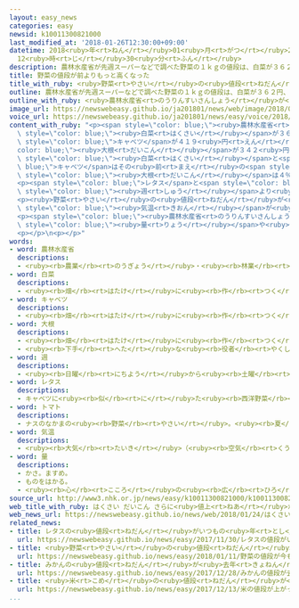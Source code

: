 ```yaml
---
layout: easy_news
categories: easy
newsid: k10011300821000
last_modified_at: '2018-01-26T12:30:00+09:00'
datetime: 2018<ruby>年<rt>ねん</rt></ruby>01<ruby>月<rt>がつ</rt></ruby>26<ruby>日<rt>にち</rt></ruby>
  12<ruby>時<rt>じ</rt></ruby>30<ruby>分<rt>ふん</rt></ruby>
description: 農林水産省が先週スーパーなどで調べた野菜の１ｋｇの値段は、白菜が３６２円、キャベツが４１９円、大根が３４２円でした。
title: 野菜の値段が前よりもっと高くなった
title_with_ruby: <ruby>野菜<rt>やさい</rt></ruby>の<ruby>値段<rt>ねだん</rt></ruby>が<ruby>前<rt>まえ</rt></ruby>よりもっと<ruby>高<rt>たか</rt></ruby>くなった
outline: 農林水産省が先週スーパーなどで調べた野菜の１ｋｇの値段は、白菜が３６２円、キャベツが４１９円、大根が３４２円でした。
outline_with_ruby: <ruby>農林水産省<rt>のうりんすいさんしょう</rt></ruby>が<ruby>先週<rt>せんしゅう</rt></ruby>スーパーなどで<ruby>調<rt>しら</rt></ruby>べた<ruby>野菜<rt>やさい</rt></ruby>の１ｋｇの<ruby>値段<rt>ねだん</rt></ruby>は、<ruby>白菜<rt>はくさい</rt></ruby>が３６２<ruby>円<rt>えん</rt></ruby>、キャベツが４１９<ruby>円<rt>えん</rt></ruby>、<ruby>大根<rt>だいこん</rt></ruby>が３４２<ruby>円<rt>えん</rt></ruby>でした。
image_url: https://newswebeasy.github.io/ja201801/news/web/image/2018/01/24/K10011300821_1801241656_1801241656_01_02.jpg
voice_url: https://newswebeasy.github.io/ja201801/news/easy/voice/2018/01/26/k10011300821000.mp3
content_with_ruby: "<p><span style=\"color: blue;\"><ruby>農林水産省<rt>のうりんすいさんしょう</rt></ruby></span>が<ruby>先週<rt>せんしゅう</rt></ruby>スーパーなどで<ruby>調<rt>しら</rt></ruby>べた<ruby>野菜<rt>やさい</rt></ruby>の１ｋｇの<ruby>値段<rt>ねだん</rt></ruby>は、<span\
  \ style=\"color: blue;\"><ruby>白菜<rt>はくさい</rt></ruby></span>が３６２<ruby>円<rt>えん</rt></ruby>、<span\
  \ style=\"color: blue;\">キャベツ</span>が４１９<ruby>円<rt>えん</rt></ruby>、<span style=\"\
  color: blue;\"><ruby>大根<rt>だいこん</rt></ruby></span>が３４２<ruby>円<rt>えん</rt></ruby>でした。<span\
  \ style=\"color: blue;\"><ruby>白菜<rt>はくさい</rt></ruby></span>と<span style=\"color:\
  \ blue;\">キャベツ</span>はその<ruby>前<rt>まえ</rt></ruby>の<span style=\"color: blue;\"><ruby>週<rt>しゅう</rt></ruby></span>より７％、<span\
  \ style=\"color: blue;\"><ruby>大根<rt>だいこん</rt></ruby></span>は４％<ruby>高<rt>たか</rt></ruby>くなりました。この３つの<ruby>野菜<rt>やさい</rt></ruby>はいつもの<ruby>年<rt>とし</rt></ruby>の２<ruby>倍<rt>ばい</rt></ruby><ruby>以上<rt>いじょう</rt></ruby>の<ruby>値段<rt>ねだん</rt></ruby>になっています。</p>\n\
  <p><span style=\"color: blue;\">レタス</span>と<span style=\"color: blue;\">トマト</span>は<ruby>前<rt>まえ</rt></ruby>の<span\
  \ style=\"color: blue;\"><ruby>週<rt>しゅう</rt></ruby></span>より<ruby>安<rt>やす</rt></ruby>くなりましたが、いつもの<ruby>年<rt>とし</rt></ruby>より<ruby>高<rt>たか</rt></ruby>い<ruby>値段<rt>ねだん</rt></ruby>です。</p>\n\
  <p><ruby>野菜<rt>やさい</rt></ruby>の<ruby>値段<rt>ねだん</rt></ruby>が<ruby>高<rt>たか</rt></ruby>いままなのは、<ruby>去年<rt>きょねん</rt></ruby>の<ruby>秋<rt>あき</rt></ruby>の<ruby>台風<rt>たいふう</rt></ruby>や<span\
  \ style=\"color: blue;\"><ruby>気温<rt>きおん</rt></ruby></span>が<ruby>低<rt>ひく</rt></ruby>い<ruby>日<rt>ひ</rt></ruby>が<ruby>続<rt>つづ</rt></ruby>いたことなどが<ruby>原因<rt>げんいん</rt></ruby>です。</p>\n\
  <p><span style=\"color: blue;\"><ruby>農林水産省<rt>のうりんすいさんしょう</rt></ruby></span>は「<ruby>最近<rt>さいきん</rt></ruby>の<ruby>雪<rt>ゆき</rt></ruby>で<ruby>野菜<rt>やさい</rt></ruby>の<span\
  \ style=\"color: blue;\"><ruby>量<rt>りょう</rt></ruby></span>や<ruby>値段<rt>ねだん</rt></ruby>がどうなるか<ruby>今<rt>いま</rt></ruby><ruby>調<rt>しら</rt></ruby>べています」と<ruby>話<rt>はな</rt></ruby>しています。</p>\n\
  <p></p>\n<p></p>"
words:
- word: 農林水産省
  descriptions:
  - <ruby><rb>農業</rb><rt>のうぎょう</rt></ruby>・<ruby><rb>林業</rb><rt>りんぎょう</rt></ruby>・<ruby><rb>水産業</rb><rt>すいさんぎょう</rt></ruby>・<ruby><rb>畜産業</rb><rt>ちくさんぎょう</rt></ruby>などについての<ruby><rb>仕事</rb><rt>しごと</rt></ruby>をする、<ruby><rb>国</rb><rt>くに</rt></ruby>の<ruby><rb>役所</rb><rt>やくしょ</rt></ruby>。<ruby><rb>農水省</rb><rt>のうすいしょう</rt></ruby>。
- word: 白菜
  descriptions:
  - <ruby><rb>畑</rb><rt>はたけ</rt></ruby>に<ruby><rb>作</rb><rt>つく</rt></ruby>る<ruby><rb>野菜</rb><rt>やさい</rt></ruby>。<ruby><rb>葉</rb><rt>は</rt></ruby>は<ruby><rb>重</rb><rt>かさ</rt></ruby>なり<ruby><rb>合</rb><rt>あ</rt></ruby>い、<ruby><rb>根</rb><rt>ね</rt></ruby>もとは<ruby><rb>白</rb><rt>しろ</rt></ruby>くて<ruby><rb>厚</rb><rt>あつ</rt></ruby>い。つけ<ruby><rb>物</rb><rt>もの</rt></ruby>やなべ<ruby><rb>物</rb><rt>もの</rt></ruby>にする。
- word: キャベツ
  descriptions:
  - <ruby><rb>畑</rb><rt>はたけ</rt></ruby>に<ruby><rb>作</rb><rt>つく</rt></ruby>る<ruby><rb>野菜</rb><rt>やさい</rt></ruby>。<ruby><rb>短</rb><rt>みじか</rt></ruby>い<ruby><rb>茎</rb><rt>くき</rt></ruby>に、<ruby><rb>厚</rb><rt>あつ</rt></ruby>くて<ruby><rb>大</rb><rt>おお</rt></ruby>きい<ruby><rb>葉</rb><rt>は</rt></ruby>が<ruby><rb>重</rb><rt>かさ</rt></ruby>なって、<ruby><rb>球</rb><rt>たま</rt></ruby>のように<ruby><rb>巻</rb><rt>ま</rt></ruby>く。カンラン。タマナ。
- word: 大根
  descriptions:
  - <ruby><rb>畑</rb><rt>はたけ</rt></ruby>に<ruby><rb>作</rb><rt>つく</rt></ruby>る<ruby><rb>野菜</rb><rt>やさい</rt></ruby>の<ruby><rb>一</rb><rt>ひと</rt></ruby>つ。<ruby><rb>白</rb><rt>しろ</rt></ruby>くて<ruby><rb>太</rb><rt>ふと</rt></ruby>い<ruby><rb>根</rb><rt>ね</rt></ruby>を<ruby><rb>食</rb><rt>た</rt></ruby>べる。
  - <ruby><rb>下手</rb><rt>へた</rt></ruby>な<ruby><rb>役者</rb><rt>やくしゃ</rt></ruby>。
- word: 週
  descriptions:
  - <ruby><rb>日曜</rb><rt>にちよう</rt></ruby>から<ruby><rb>土曜</rb><rt>どよう</rt></ruby>までの<ruby><rb>七日間</rb><rt>なのかかん</rt></ruby>。
- word: レタス
  descriptions:
  - キャベツに<ruby><rb>似</rb><rt>に</rt></ruby>た<ruby><rb>西洋野菜</rb><rt>せいようやさい</rt></ruby>。サラダなどに<ruby><rb>使</rb><rt>つか</rt></ruby>う。タマヂシャ。
- word: トマト
  descriptions:
  - ナスのなかまの<ruby><rb>野菜</rb><rt>やさい</rt></ruby>。<ruby><rb>夏</rb><rt>なつ</rt></ruby>、<ruby><rb>赤</rb><rt>あか</rt></ruby>く<ruby><rb>熟</rb><rt>じゅく</rt></ruby>した<ruby><rb>実</rb><rt>み</rt></ruby>を、<ruby><rb>生</rb><rt>なま</rt></ruby>で<ruby><rb>食</rb><rt>た</rt></ruby>べたり、<ruby><rb>料理</rb><rt>りょうり</rt></ruby>に<ruby><rb>使</rb><rt>つか</rt></ruby>ったりする。
- word: 気温
  descriptions:
  - <ruby><rb>大気</rb><rt>たいき</rt></ruby>（<ruby><rb>空気</rb><rt>くうき</rt></ruby>）の<ruby><rb>温度</rb><rt>おんど</rt></ruby>。
- word: 量
  descriptions:
  - かさ。ますめ。
  - ものをはかる。
  - <ruby><rb>心</rb><rt>こころ</rt></ruby>の<ruby><rb>広</rb><rt>ひろ</rt></ruby>さ。<ruby><rb>能力</rb><rt>のうりょく</rt></ruby>の<ruby><rb>大</rb><rt>おお</rt></ruby>きさ。
source_url: http://www3.nhk.or.jp/news/easy/k10011300821000/k10011300821000.html
web_title_with_ruby: はくさい だいこん さらに<ruby>値上<rt>ねあ</rt></ruby>がり <ruby>平年<rt>へいねん</rt></ruby>の２<ruby>倍以上<rt>ばいいじょう</rt></ruby>の<ruby>高値<rt>たかね</rt></ruby><ruby>続<rt>つづ</rt></ruby>く
web_news_url: https://newswebeasy.github.io/news/web/2018/01/24/はくさい-だいこん-さらに値上がり-平年の2倍以上の高値続く
related_news:
- title: レタスの<ruby>値段<rt>ねだん</rt></ruby>がいつもの<ruby>年<rt>とし</rt></ruby>の１．７<ruby>倍<rt>ばい</rt></ruby>　<ruby>大根<rt>だいこん</rt></ruby>と<ruby>白菜<rt>はくさい</rt></ruby>も<ruby>高<rt>たか</rt></ruby>い
  url: https://newswebeasy.github.io/news/easy/2017/11/30/レタスの値段がいつもの年の17倍-大根と白菜も高い
- title: <ruby>野菜<rt>やさい</rt></ruby>の<ruby>値段<rt>ねだん</rt></ruby>が<ruby>今<rt>いま</rt></ruby>も<ruby>高<rt>たか</rt></ruby>い
  url: https://newswebeasy.github.io/news/easy/2018/01/11/野菜の値段が今も高い
- title: みかんの<ruby>値段<rt>ねだん</rt></ruby>が<ruby>去年<rt>きょねん</rt></ruby>より３０％<ruby>高<rt>たか</rt></ruby>くなる
  url: https://newswebeasy.github.io/news/easy/2017/12/28/みかんの値段が去年より30高くなる
- title: <ruby>米<rt>こめ</rt></ruby>の<ruby>値段<rt>ねだん</rt></ruby>が<ruby>上<rt>あ</rt></ruby>がって<ruby>天丼<rt>てんどん</rt></ruby>などが<ruby>高<rt>たか</rt></ruby>くなる
  url: https://newswebeasy.github.io/news/easy/2017/12/13/米の値段が上がって天丼などが高くなる
...
```

